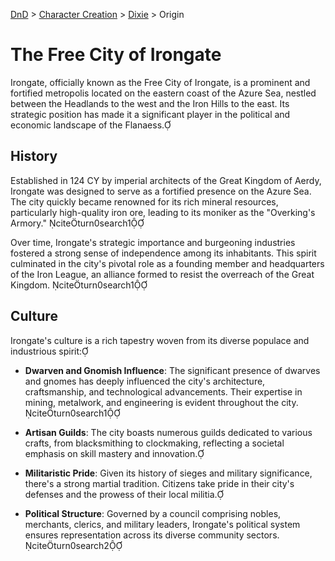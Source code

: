 [DnD](../../readme.md) > [Character Creation](../../character-creation.md) > [Dixie](./DnD_2024_PC_Sorceror_Female.md) > Origin

# **The Free City of Irongate**

Irongate, officially known as the Free City of Irongate, is a prominent and fortified metropolis located on the eastern coast of the Azure Sea, nestled between the Headlands to the west and the Iron Hills to the east. Its strategic position has made it a significant player in the political and economic landscape of the Flanaess.

## **History**

Established in 124 CY by imperial architects of the Great Kingdom of Aerdy, Irongate was designed to serve as a fortified presence on the Azure Sea. The city quickly became renowned for its rich mineral resources, particularly high-quality iron ore, leading to its moniker as the "Overking's Armory." citeturn0search1

Over time, Irongate's strategic importance and burgeoning industries fostered a strong sense of independence among its inhabitants. This spirit culminated in the city's pivotal role as a founding member and headquarters of the Iron League, an alliance formed to resist the overreach of the Great Kingdom. citeturn0search1

## **Culture**

Irongate's culture is a rich tapestry woven from its diverse populace and industrious spirit:

- **Dwarven and Gnomish Influence**: The significant presence of dwarves and gnomes has deeply influenced the city's architecture, craftsmanship, and technological advancements. Their expertise in mining, metalwork, and engineering is evident throughout the city. citeturn0search1

- **Artisan Guilds**: The city boasts numerous guilds dedicated to various crafts, from blacksmithing to clockmaking, reflecting a societal emphasis on skill mastery and innovation.

- **Militaristic Pride**: Given its history of sieges and military significance, there's a strong martial tradition. Citizens take pride in their city's defenses and the prowess of their local militia.

- **Political Structure**: Governed by a council comprising nobles, merchants, clerics, and military leaders, Irongate's political system ensures representation across its diverse community sectors. citeturn0search2
